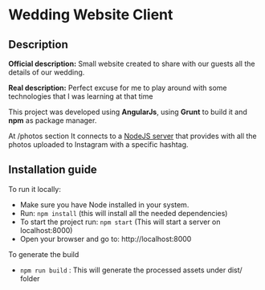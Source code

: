 # Wedding Website Client

## Description
**Official description:** Small website created to share with our guests all the details of our wedding.

**Real description:** Perfect excuse for me to play around with some technologies that I was learning at that time

This project was developed using **AngularJs**, using **Grunt** to build it and **npm** as package manager.

At /photos section It connects to a [NodeJS server](https://github.com/catalanska/wedding-website-server) that provides with all the photos uploaded to Instagram with a specific hashtag.

## Installation guide

To run it locally:

- Make sure you have Node installed in your system.
- Run: `npm install` (this will install all the needed dependencies)
- To start the project run: `npm start` (This will start a server on localhost:8000)
- Open your browser and go to: http://localhost:8000

To generate the build

- `npm run build` : This will generate the processed assets under dist/ folder
